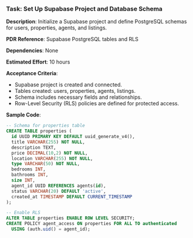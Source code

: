 ### Task: Set Up Supabase Project and Database Schema

**Description**: Initialize a Supabase project and define PostgreSQL schemas for users, properties, agents, and listings.

**PDR Reference**: Supabase PostgreSQL tables and RLS

**Dependencies**: None

**Estimated Effort**: 10 hours

**Acceptance Criteria**:
- Supabase project is created and connected.
- Tables created: users, properties, agents, listings.
- Schema includes necessary fields and relationships.
- Row-Level Security (RLS) policies are defined for protected access.

**Sample Code**:
```sql
-- Schema for properties table
CREATE TABLE properties (
  id UUID PRIMARY KEY DEFAULT uuid_generate_v4(),
  title VARCHAR(255) NOT NULL,
  description TEXT,
  price DECIMAL(10,2) NOT NULL,
  location VARCHAR(255) NOT NULL,
  type VARCHAR(50) NOT NULL,
  bedrooms INT,
  bathrooms INT,
  size INT,
  agent_id UUID REFERENCES agents(id),
  status VARCHAR(20) DEFAULT 'active',
  created_at TIMESTAMP DEFAULT CURRENT_TIMESTAMP
);

-- Enable RLS
ALTER TABLE properties ENABLE ROW LEVEL SECURITY;
CREATE POLICY agent_access ON properties FOR ALL TO authenticated
  USING (auth.uid() = agent_id);
```